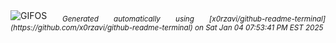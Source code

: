 <div align="justify">
<picture>
    <source media="(prefers-color-scheme: dark)" srcset="https://i.ibb.co/Qj7pRrM/output-gif.gif">
    <source media="(prefers-color-scheme: light)" srcset="https://i.ibb.co/Qj7pRrM/output-gif.gif">
    <img alt="GIFOS" src="https://i.ibb.co/Qj7pRrM/output-gif.gif">
</picture>
<sub><i>Generated automatically using [x0rzavi/github-readme-terminal](https://github.com/x0rzavi/github-readme-terminal) on Sat Jan 04 07:53:41 PM EST 2025</i></sub>
</div>

<!--  -->